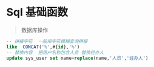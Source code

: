 # Sql 基础函数

>数据库操作
```sql
-- 拼接字符  一般用字符模糊查询拼接
like  CONCAT('%',#{id},'%')
-- 替换内容  把用户名称包含人员 替换经办人
update sys_user set name=replace(name,'人员','经办人')

```





































